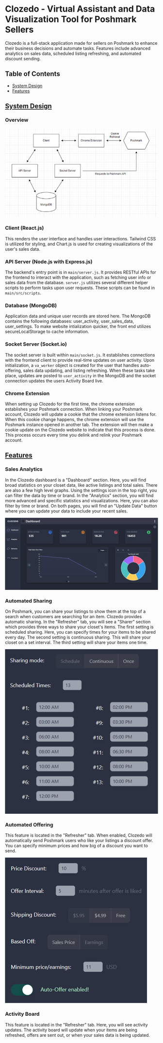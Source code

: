 # Clozedo - Virtual Assistant and Data Visualization Tool for Poshmark Sellers

Clozedo is a full-stack application made for sellers on Poshmark to enhance their business decisions and automate tasks. Features include advanced analytics on sales data, scheduled listing refreshing, and automated discount sending.

## Table of Contents

- [System Design](#system-design)
- [Features](#features)


## [System Design](#system-design)

### Overview
![](main/public/system-design.png)


### Client (React.js)
This renders the user interface and handles user interactions. Tailwind CSS is utilized for styling, and Chart.js is used for creating visualizations of the user's sales data.


### API Server (Node.js with Express.js)
The backend's entry point is in ```main/server.js```. It provides RESTful APIs for the frontend to interact with the application, such as fetching user info or sales data from the database. ```server.js``` utilizes several different helper scripts to perform tasks upon user requests. These scripts can be found in ```main/src/scripts```.


### Database (MongoDB)
Application data and unique user records are stored here. The MongoDB contains the following databases: user_activity, user_sales_data, user_settings. To make website intialization quicker, the front end utilizes secureLocalStorage to cache information. 


### Socket Server (Socket.io)
The socket server is built within ```main/socket.js```. It establishes connections with the frontend client to provide real-time updates on user activity. Upon initialization, a ```va_worker``` object is created for the user that handles auto-offering, sales data updating, and listing refreshing. When these tasks take place, updates are posted to ```user_activity``` in the MongoDB and the socket connection updates the users Activity Board live.


### Chrome Extension
When setting up Clozedo for the first time, the chrome extension establishes your Poshmark connection. When linking your Poshmark account, Clozedo will update a cookie that the chrome extension listens for. When this cookie change happens, the chrome extension will use the Poshmark instance opened in another tab. The extension will then make a cookie update on the Clozedo website to indicate that this process is done. This process occurs every time you delink and relink your Poshmark account.


## [Features](#features)
### Sales Analytics
In the Clozedo dashboard is a "Dashboard" section. Here, you will find broad statistics on your closet data, like active listings and total sales. There are also a few high level graphs. Using the settings icon in the top right, you can filter the data by time or brand. In the "Analytics" section, you will find more advanced and specific statistics and visualizations. Here, you can also filter by time or brand. On both pages, you will find an "Update Data" button where you can update your data to include your recent sales.

![](main/public/dashboard.png)



### Automated Sharing
On Poshmark, you can share your listings to show them at the top of a search when customers are searching for an item. Clozedo provides automatic sharing. In the "Refresher" tab, you will see a "Sharer" section which provides three ways to share your closet's items. The first setting is scheduled sharing. Here, you can specify times for your items to be shared every day. The second setting is continuous sharing. This will share your closet on a set interval. The third setting will share your items one time.

![](main/public/scheduled_sharer.png)




### Automated Offering
This feature is located in the "Refresher" tab. When enabled, Clozedo will automatically send Poshmark users who like your listings a discount offer. You can specify minimum prices and how big of a discount you want to send.

![](main/public/auto_offer.png)




### Activity Board
This feature is located in the "Refresher" tab. Here, you will see activity updates. The activity board will update when your items are being refreshed, offers are sent out, or when your sales data is being updated.

